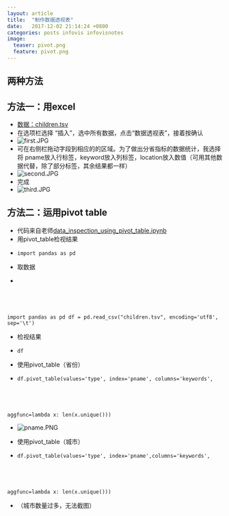 ```yaml
---
layout: article
title:  "制作数据透视表"
date:   2017-12-02 21:14:24 +0800
categories: posts infovis infovisnotes
image:
  teaser: pivot.png
  feature: pivot.png
---
```


## 两种方法

## 方法一：用excel

- <a href="https://share.weiyun.com/650ede12d2d1766d3a9c3deaee741d95" target="_blank">数据：children.tsv</a>
- 在选项栏选择 “插入”，选中所有数据，点击“数据透视表”，接着按确认
- ![first.JPG](https://i.loli.net/2018/01/04/5a4e2a95e117b.jpg)
- 可在右侧栏拖动字段到相应的的区域。为了做出分省指标的数据统计，我选择将 pname放入行标签，keyword放入列标签，location放入数值（可用其他数据代替，除了部分标签，其余结果都一样）
- ![second.JPG](https://i.loli.net/2018/01/04/5a4e308d0a318.jpg)
- 完成
- ![third.JPG](https://i.loli.net/2018/01/04/5a4e30a8b6414.jpg)

## 方法二：运用pivot table
- 代码来自老师<a href="https://share.weiyun.com/9676fc8c8df52b5bcd30783de135dbb3" target="_blank">data_inspection_using_pivot_table.ipynb</a>
- 用pivot_table检视结果
- <pre class="highlight"><code>import pandas as pd</code></pre>
- 取数据
- <pre class="highlight"><code>
import pandas as pd
df = pd.read_csv("children.tsv", encoding='utf8', sep='\t')</code></pre>
- 检视结果
- <pre class="highlight"><code>df</code></pre>
- 使用pivot_table（省份）
- <pre class="highlight"><code>df.pivot_table(values='type', index='pname', columns='keywords',
aggfunc=lambda x: len(x.unique()))</code></pre>
- ![pname.PNG](https://i.loli.net/2018/01/04/5a4e33422720c.png)

- 使用pivot_table（城市）
- <pre class="highlight"><code>df.pivot_table(values='type', index='pname',columns='keywords',
aggfunc=lambda x: len(x.unique()))
</code></pre>
- （城市数量过多，无法截图）
